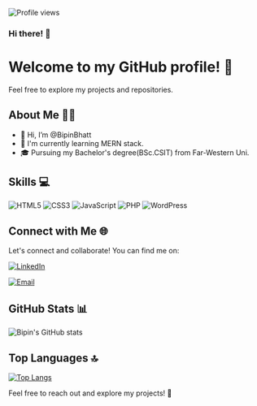 ![Profile views](https://komarev.com/ghpvc/?username=bipinbhatt08&color=brightgreen)

### Hi there! 👋

<!--
**bipinbhatt08/bipinbhatt08** is a ✨ _special_ ✨ repository because its `README.md` (this file) appears on your GitHub profile.

Here are some ideas to get you started:

- 🔭 I’m currently working on ...
- 🌱 I’m currently learning ...
- 👯 I’m looking to collaborate on ...
- 🤔 I’m looking for help with ...
- 💬 Ask me about ...
- 📫 How to reach me: ...
- 😄 Pronouns: ...
- ⚡ Fun fact: ...
-->

# Welcome to my GitHub profile! 🚀

Feel free to explore my projects and repositories.

## About Me 🙋‍♂️

- 👋 Hi, I’m @BipinBhatt
- 🌱 I'm currently learning MERN stack.
- 🎓 Pursuing my Bachelor's degree(BSc.CSIT) from Far-Western Uni.

## Skills 💻

![HTML5](https://img.shields.io/badge/HTML5-🌟-orange?style=flat&logo=html5)
![CSS3](https://img.shields.io/badge/CSS3-🌟-blue?style=flat&logo=css3)
![JavaScript](https://img.shields.io/badge/JavaScript-🌟-yellow?style=flat&logo=javascript)
![PHP](https://img.shields.io/badge/PHP-🌟-purple?style=flat&logo=php)
![WordPress](https://img.shields.io/badge/WordPress-🌟-blue?style=flat&logo=wordpress)

## Connect with Me 🌐

Let's connect and collaborate! You can find me on:

[![LinkedIn](https://img.shields.io/badge/LinkedIn-Connect-blue?style=flat&logo=linkedin)](https://www.linkedin.com/in/bipin-bhatt-a6a11b233/)

[![Email](https://img.shields.io/badge/Email-Contact-red?style=flat&logo=gmail)](mailto:bipinbhatt280@gmail.com)

## GitHub Stats 📊

![Bipin's GitHub stats](https://github-readme-stats.vercel.app/api?username=bipinbhatt08&show_icons=true&hide=prs&theme=radical)

## Top Languages 🔝

[![Top Langs](https://github-readme-stats.vercel.app/api/top-langs/?username=bipinbhatt08&layout=compact&theme=radical)](https://github.com/bipinbhatt08)



Feel free to reach out and explore my projects! 🚀

